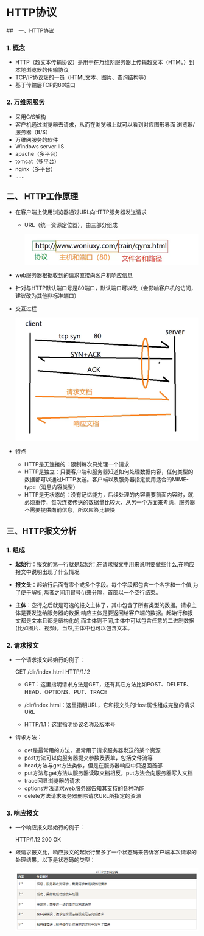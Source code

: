 # HTTP协议

##　一、HTTP协议

### 1. 概念

- HTTP（超文本传输协议）是用于在万维网服务器上传输超文本（HTML）到本地浏览器的传输协议
- TCP/IP协议簇的一员（HTML文本、图片、查询结构等）
- 基于传输层TCP的80端口

### 2. 万维网服务

- 采用C/S架构
- 客户机通过浏览器去请求，从而在浏览器上就可以看到对应图形界面  浏览器/服务器（B/S）
-  万维网服务的软件
  - Windows server IIS
  - apache（多平台）
  - tomcat（多平台）
  - nginx（多平台）
  - ……

## 二、 HTTP工作原理

- 在客户端上使用浏览器通过URL向HTTP服务器发送请求

  - URL（统一资源定位器），由三部分组成

    ![image-20220728145351104](../../picture/aadec86403d144d8833b2092e1b599fa.png)

- web服务器根据收到的请求直接向客户机响应信息

- 针对与HTTP默认端口号是80端口，默认端口可以改（会影响客户机的访问，建议改为其他非标准端口）

- 交互过程

  ![image-20220728150152527](../../picture/a8e14a6a327b4ffc9974b45116bc0561.png)

- 特点

  - HTTP是无连接的：限制每次只处理一个请求
  - HTTP是独立：只要客户端和服务器知道如何处理数据内容，任何类型的数据都可以通过HTTP发送。客户端以及服务器指定使用适合的MIME-type（消息内容类型）
  - HTTP是无状态的：没有记忆能力，后续处理的内容需要前面内容时，就必须重传，每次连接传送的数据量比较大，从另一个方面来考虑，服务器不需要提供向前信息，所以应答比较快

## 三、HTTP报文分析

### 1. 组成

- **起始行**：报文的第一行就是起始行,在请求报文中用来说明要做些什么,在响应报文中说明出现了什么情况

- **报文头**：起始行后面有零个或多个字段。每个字段都包含一个名字和一个值,为了便于解析,两者之间用冒号(:)来分隔，首部以一个空行结束。

- **主体**：空行之后就是可选的报文主体了，其中包含了所有类型的数据。请求主体是要发送给服务器的数据;响应主体是要返回给客户端的数据。起始行和报文都是文本且都是结构化的,而主体则不同,主体中可以包含任意的二进制数据(比如图片、视频)。当然,主体中也可以包含文本。

### 2. 请求报文

- 一个请求报文起始行的例子：

  GET /dir/index.html HTTP/1.12

  - GET：这里指明请求方法是GET，还有其它方法比如POST、DELETE、HEAD、OPTIONS、PUT、TRACE

  - /dir/index.html：这里指明URL，它和报文头的Host属性组成完整的请求URL

  - HTTP/1.1：这里指明协议名称及版本号

- 请求方法：

  - get是最常用的方法，通常用于请求服务器发送的某个资源
  - post方法可以向服务器提交参数及表单，包括文件流等
  - head方法与get方法类似，但是在服务器响应中只返回首部
  - put方法与get方法从服务器读取文档相反，put方法会向服务器写入文档
  - trace回显浏览器的请求
  - options方法请求web服务器告知其支持的各种功能
  - delete方法请求服务器删除请求URL所指定的资源

### 3. 响应报文

- 一个响应报文起始行的例子：

  HTTP/1.12  200  OK

- 跟请求报文比，响应报文的起始行里多了一个状态码来告诉客户端本次请求的处理结果。以下是状态码的类型：

  ![img](../../picture/1f1842c605aa4fe88c4dbe169d69b11b.png)



